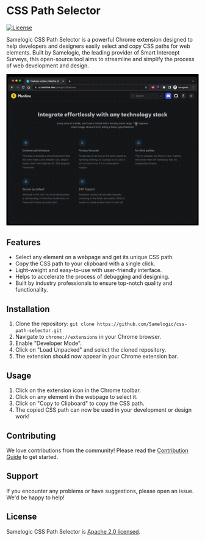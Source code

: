 # CSS Path Selector

[![License](https://img.shields.io/badge/license-Apache%202.0-blue.svg)](LICENSE)

Samelogic CSS Path Selector is a powerful Chrome extension designed to help developers and designers easily select and copy CSS paths for web elements. Built by Samelogic, the leading provider of Smart Intercept Surveys, this open-source tool aims to streamline and simplify the process of web development and design.

![Product Gif](https://raw.githubusercontent.com/samelogic/assets/85465e3e5054aaa74d6fabfea63f79622952d01b/chrome%20plugin/Samelogic-Path-Selector-Demo-Sped-Up.gif)

<!-- ## Table of Contents

- [Features](#features)
- [Installation](#installation)
- [Usage](#usage)
- [Contributing](#contributing)
- [Support](#support)
- [License](#license) -->

## Features

- Select any element on a webpage and get its unique CSS path.
- Copy the CSS path to your clipboard with a single click.
- Light-weight and easy-to-use with user-friendly interface.
- Helps to accelerate the process of debugging and designing.
- Built by industry professionals to ensure top-notch quality and functionality.

## Installation

1. Clone the repository: `git clone https://github.com/Samelogic/css-path-selector.git`
2. Navigate to `chrome://extensions` in your Chrome browser.
3. Enable "Developer Mode".
4. Click on "Load Unpacked" and select the cloned repository.
5. The extension should now appear in your Chrome extension bar.

## Usage

1. Click on the extension icon in the Chrome toolbar.
2. Click on any element in the webpage to select it.
3. Click on "Copy to Clipboard" to copy the CSS path.
4. The copied CSS path can now be used in your development or design work!

## Contributing

We love contributions from the community! Please read the [Contribution Guide](CONTRIBUTING.md) to get started.

## Support

If you encounter any problems or have suggestions, please open an issue. We'd be happy to help!

## License

Samelogic CSS Path Selector is [Apache 2.0 licensed](LICENSE).
